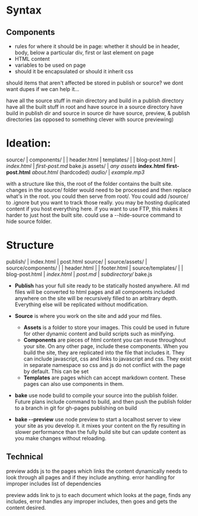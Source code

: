 # Syntax

## Components
- rules for where it should be in page: whether it should be in header, body, below a particular div, first or last element on page
- HTML content
- variables to be used on page
- should it be encapsulated or should it inherit css


should items that aren't affected be stored in publish or source? we dont want dupes if we can help it...

have all the source stuff in main directory and build in a publish directory
have all the built stuff in root and have source in a source directory
have build in publish dir and source in source dir
have source, preview, & publish directories (as opposed to something clever with source previewing) 

# Ideation:
source/
  | components/
  |   | header.html
  | templates/
  |   | blog-post.html
  | _index.html_
  | _first-post.md_
bake.js
assets/
  | _any assets_
**index.html**
**first-post.html**
_about.html_ (hardcoded)
_audio/_
  | _example.mp3_


with a structure like this, the root of the folder contains the built site. changes in the source/ folder would need to be processed and then replace what's in the root. you could then serve from root/. You could add /source/ to .ignore but you want to track those really.
you may be hosting duplicated content if you host everything here. if you want to use FTP, this makes it harder to just host the built site. could use a --hide-source command to hide source folder. 


# Structure
publish/
  | index.html
  | post.html
source/
  | source/assets/
  | source/components/
  |   | header.html
  |   | footer.html
  | source/templates/
  |   | blog-post.html
  | _index.html_
  | _post.md_
  | _subdirectory/_
bake.js

- **Publish** has your full site ready to be statically hosted anywhere. All md files will be converted to html pages and all components included anywhere on the site will be recursively filled to an arbitrary depth. Everything else will be replicated without modification.
- **Source** is where you work on the site and add your md files.
	- **Assets** is a folder to store your images. This could be used in future for other dynamic content and build scripts such as minifying.
	- **Components** are pieces of html content you can reuse throughout your site. On any other page, include these components. When you build the site, they are replicated into the file that includes it. They can include javascript, css and links to javascript and css. They exist in separate namespace so css and js do not conflict with the page by default. This can be set
	- **Templates** are pages which can accept markdown content. These pages can also use components in them.

- **bake** use node build to compile your source into the publish folder. Future plans include command to build, and then push the publish folder to a branch in git for gh-pages publishing on build
- **bake --preview** use node preview to start a localhost server to view your site as you develop it. it mixes your content on the fly resulting in slower performance than the fully build site but can update content as you make changes without reloading.

## Technical

preview adds js to the pages which links the content dynamically
needs to look through all pages and if they include anything. error handling for improper includes
list of dependencies

preview adds link to js to each document which looks at the page, finds any includes, error handles any improper includes, then goes and gets the content desired. 
